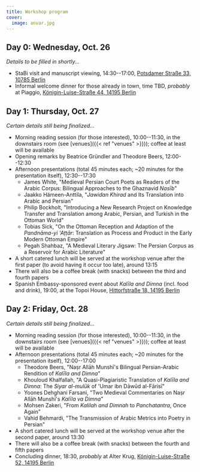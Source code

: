 ```yaml
---
title: Workshop program
cover:
  image: anvar.jpg
---
```


## Day 0: Wednesday, Oct. 26

_Details to be filled in shortly..._

- StaBi visit and manuscript viewing, 14:30--17:00,
  [Potsdamer Straße 33, 10785 Berlin](https://g.page/sbb-berlin?share)
- Informal welcome dinner for those already in town, time TBD, _probably_ at
  Piaggio,
  [Königin-Luise-Straße 44, 14195 Berlin](https://goo.gl/maps/oR1F7ziDXsWWmHRw5)

## Day 1: Thursday, Oct. 27

_Certain details still being finalized..._

- Morning reading session (for those interested), 10:00--11:30, in the
  downstairs room (see [venues]({{< ref "venues" >}})); coffee at least will be
  available
- Opening remarks by Beatrice Gründler and Theodore Beers, 12:00--12:30
- Afternoon presentations (total 45 minutes each; ~20 minutes for the
  presentation itself), 12:30--17:30
  - James White, "Medieval Persian Court Poets as Readers of the Arabic Corpus:
    Bilingual Approaches to the Ghaznavid _Nasīb_"
  - Jaakko Hämeen-Anttila, "_Jawidan Khirad_ and Its Translation into Arabic and
    Persian"
  - Philip Bockholt, "Introducing a New Research Project on Knowledge Transfer
    and Translation among Arabic, Persian, and Turkish in the Ottoman World"
  - Tobias Sick, "On the Ottoman Reception and Adaption of the _Pandnāma-yi
    'Aṭṭār_: Translation as Process and Product in the Early Modern Ottoman
    Empire"
  - Pegah Shahbaz, "A Medieval Literary Jigsaw: The Persian Corpus as a
    Reservoir for Arabic Literature"
- A short catered lunch will be served at the workshop venue after the first
  paper (to avoid having it occur too late), around 13:15
- There will also be a coffee break (with snacks) between the third and fourth
  papers
- Spanish Embassy-sponsored event about _Kalīla and Dimna_ (incl. food and
  drink), 19:00, at the Topoi House,
  [Hittorfstraße 18, 14195 Berlin](https://goo.gl/maps/CpXg5CuZHci49vjAA)

## Day 2: Friday, Oct. 28

_Certain details still being finalized..._

- Morning reading session (for those interested), 10:00--11:30, in the
  downstairs room (see [venues]({{< ref "venues" >}})); coffee at least will be
  available
- Afternoon presentations (total 45 minutes each; ~20 minutes for the
  presentation itself), 12:00--17:00
  - Theodore Beers, "Naṣr Allāh Munshī's Bilingual Persian-Arabic Rendition of
    _Kalīla and Dimna_"
  - Khouloud Khalfallah, "A Quasi-Plagiaristic Translation of _Kalīla and
    Dimna_: The _Siyar al-mulūk_ of 'Umar ibn Dāwūd al-Fārisī"
  - Yoones Dehghani Farsani, "Two Medieval Commentaries on Naṣr Allāh Munshī's
    _Kalīla va Dimna_"
  - Mohsen Zakeri, "From _Kalilah and Dimnah_ to _Panchatantra_, Once Again"
  - Vahid Behmardi, "The Transmission of Arabic Metrics into Poetry in Persian"
- A short catered lunch will be served at the workshop venue after the second
  paper, around 13:30
- There will also be a coffee break (with snacks) between the fourth and fifth
  papers
- Concluding dinner, 18:30, _probably_ at Alter Krug,
  [Königin-Luise-Straße 52, 14195 Berlin](https://g.page/alterkrugberlin?share)
